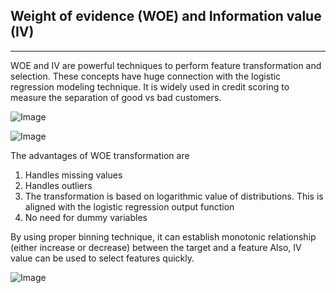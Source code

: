Weight of evidence (WOE) and Information value (IV)
---------------------------------------------------
---------------------------------------------------

WOE and IV are powerful techniques to perform feature transformation and selection.
These concepts have huge connection with the logistic regression modeling technique.
It is widely used in credit scoring to measure the separation of good vs bad customers.

![Image](woe_iv.png)

![Image](iv.png)

The advantages of WOE transformation are
1. Handles missing values
2. Handles outliers
3. The transformation is based on logarithmic value of distributions. This is aligned with the logistic regression output function
4. No need for dummy variables

By using proper binning technique, it can establish monotonic relationship (either increase or decrease) between the target and a feature
Also, IV value can be used to select features quickly.

![Image](prediction_power.png)